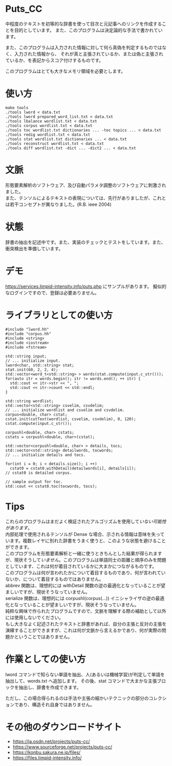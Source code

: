 # Puts_CC
中程度のテキストを初等的な辞書を使って目次と元記事へのリンクを作成することを目的としています。
また、このプログラムは決定論的な手法で書かれています。

また、このプログラムは入力された情報に対して何ら真偽を判定するものではなく、入力された情報から、
それが真と主張されているか、または偽と主張されているか、を表記からスコア付けするものです。

このプログラムはとても大きなメモリ領域を必要とします。

# 使い方
    make tools
    ./tools lword < data.txt
    ./tools lword prepared_word_list.txt < data.txt
    ./tools lbalance wordlist.txt < data.txt
    ./tools corpus wordlist.txt < data.txt
    ./tools toc wordlist.txt dictionaries ... -toc topics ... < data.txt
    ./tools redig wordlist.txt < data.txt
    ./tools stat wordlist.txt dictionaries ... < data.txt
    ./tools reconstruct wordlist.txt < data.txt
    ./tools diff wordlist.txt -dict ... -dict2 ... < data.txt

# 文脈
形態要素解析のソフトウェア、及び自動パラメタ調整のソフトウェアに刺激されました。  
また、テンソルによるテキストの表現については、先行がありましたが、これとは若干コンセプトが異なりました。(R.B. ieee 2004)

# 状態
辞書の抽出を記述中です。また、実装のチェックとテストをしています。また、衝突検出を準備しています。

# デモ
https://services.limpid-intensity.info/puts.php にサンプルがあります。
擬似的なログインですので、登録は必要ありません。

# ライブラリとしての使い方
    #include "lword.hh"
    #include "corpus.hh"
    #include <string>
    #include <iostream>
    #include <fstream>
    
    std::string input;
    // ... initialize input.
    lword<char, std::string> stat;
    stat.init(60, 2, 2, 4);
    std::vector<word_t<std::string> > words(stat.compute(input.c_str()));
    for(auto itr = words.begin(); itr != words.end(); ++ itr) {
      std::cout << itr->str << ", ";
      std::cout << itr->count << std::endl;
    }
    
    std::string wordlist;
    std::vector<std::string> csvelim, csvdelim;
    // ... initialize wordlist and csvelim and csvdelim.
    corpus<double, char> cstat;
    cstat.init(cutText(wordlist, csvelim, csvdelim), 0, 120);
    cstat.compute(input.c_str());
    
    corpushl<double, char> cstats;
    cstats = corpushl<double, char>(cstat);
    
    std::vector<corpushl<double, char> > details, tocs;
    std::vector<std::string> detailwords, tocwords;
    // ... initialize details and tocs.
    
    for(int i = 0; i < details.size(); i ++)
      cstat0 = cstat0.withDetail(detailwords[i], details[i]);
    // cstat0 is detailed corpus.
    
    // sample output for toc.
    std::cout << cstat0.toc(tocwords, tocs);
    
# Tips
これらのプログラムはまだよく検証されたアルゴリズムを使用して*いない可能性があります*。  
内部処理で使用されるテンソルが Dense な場合、示される情報は意味を失っています。複数レイヤに別れた辞書をうまく使うと、このような状態を避けることができます。  
このプログラムを形態要素解析と一緒に使うときちんとした結果が得られますが、現状そうして*いません*。このプログラムは単語同士の距離と順序のみを問題としています、これは何が着目されているかに大まかにつながるものです。  
このプログラムは何が言われたかについて着目するものであり、何が言われていないか、について着目するものではありません。  
abbrev 関数は、理想的には withDetail 関数の逆の最適化となっていることが望ましいですが、現状そうなっていません。  
serialize 関数は、理想的には corpushl(corpus(...)) イニシャライザの逆の最適化となっていることが望ましいですが、現状そうなっていません。  
純粋な興味で作られたプログラムですので、文脈を理解する際の補助として以外には使用しないでください。  
もし大きなよく記述されたテキストと辞書があれば、自分の主張と反対の主張を演繹することができますが、これは何が文脈から言えるかであり、何が実際の問題かということではありません。  

# 作業としての使い方
lword コマンドで知らない単語を抽出、人(あるいは機械学習)が判定して単語を抽出して、words.txt へ追加します。
その後、stat コマンドで大まかな主張ブロックを抽出し、辞書を作成できます。

ただし、この場合得られるのは手法や主張の細かいテクニックの部分のコレクションであり、構造それ自身ではありません。

# その他のダウンロードサイト
* https://ja.osdn.net/projects/puts-cc/
* https://www.sourceforge.net/projects/puts-cc/
* https://konbu.sakura.ne.jp/files/
* https://files.limpid-intensity.info/
